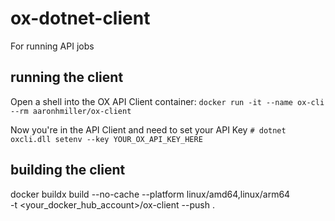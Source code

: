 # ox-dotnet-client
For running API jobs

## running the client
Open a shell into the OX API Client container:
`docker run -it --name ox-cli --rm aaronhmiller/ox-client`

Now you're in the API Client and need to set your API Key
`# dotnet oxcli.dll setenv --key YOUR_OX_API_KEY_HERE`

## building the client
docker buildx build --no-cache --platform linux/amd64,linux/arm64 \
 -t <your_docker_hub_account>/ox-client --push .

